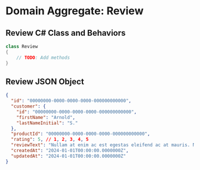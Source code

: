 # Domain Aggregate: Review

## Review C# Class and Behaviors

```csharp
class Review
{
    // TODO: Add methods
}
```

## Review JSON Object

```json
{
  "id": "00000000-0000-0000-0000-000000000000",
  "customer": {
    "id": "00000000-0000-0000-0000-000000000000",
    "firstName": "Arnold",
    "lastNameInitial": "S."
  },
  "productId": "00000000-0000-0000-0000-000000000000",
  "rating": 5, // 1, 2, 3, 4, 5
  "reviewText": "Nullam at enim ac est egestas eleifend ac at mauris. Nunc ex neque, pulvinar quis rhoncus in, blandit at mauris. In ullamcorper, augue vel maximus bibendum, urna elit varius dui.",
  "createdAt": "2024-01-01T00:00:00.0000000Z",
  "updatedAt": "2024-01-01T00:00:00.0000000Z"
}
```
